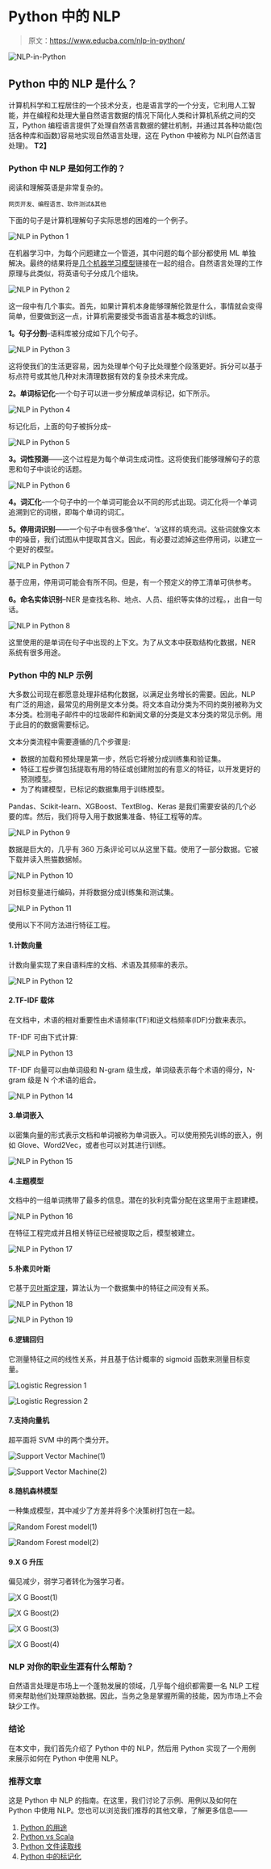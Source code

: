 # Python 中的 NLP

> 原文：<https://www.educba.com/nlp-in-python/>

![NLP-in-Python](img/585e9721fb96171caffc972c80066266.png)



## Python 中的 NLP 是什么？

计算机科学和工程居住的一个技术分支，也是语言学的一个分支，它利用人工智能，并在编程和处理大量自然语言数据的情况下简化人类和计算机系统之间的交互，Python 编程语言提供了处理自然语言数据的健壮机制，并通过其各种功能(包括各种库和函数)容易地实现自然语言处理，这在 Python 中被称为 NLP(自然语言处理)。 **T2】**

### Python 中 NLP 是如何工作的？

阅读和理解英语是非常复杂的。

<small>网页开发、编程语言、软件测试&其他</small>

下面的句子是计算机理解句子实际思想的困难的一个例子。

![NLP in Python 1](img/1bf1ea6f9fc1509453c05af18ff3eb54.png)



在机器学习中，为每个问题建立一个管道，其中问题的每个部分都使用 ML 单独解决。最终的结果将是[几个机器学习模型](https://www.educba.com/machine-learning-models/)链接在一起的组合。自然语言处理的工作原理与此类似，将英语句子分成几个组块。

![NLP in Python 2](img/66c606e6b15c96453b8717acc012a208.png)



这一段中有几个事实。首先，如果计算机本身能够理解伦敦是什么，事情就会变得简单，但要做到这一点，计算机需要接受书面语言基本概念的训练。

**1。句子分割**–语料库被分成如下几个句子。

![NLP in Python 3](img/8c1d0bd0bc8f9c98c857dfb4b2338f5a.png)



这将使我们的生活更容易，因为处理单个句子比处理整个段落更好。拆分可以基于标点符号或其他几种对未清理数据有效的复杂技术来完成。

**2。单词标记化**–一个句子可以进一步分解成单词标记，如下所示。

![NLP in Python 4](img/388d6463ad8408f2d7e601b98017b0cb.png)



标记化后，上面的句子被拆分成–

![NLP in Python 5](img/c88052aa8ff4001c1856e7ea408b2790.png)



**3。词性预测**——这个过程是为每个单词生成词性。这将使我们能够理解句子的意思和句子中谈论的话题。

![NLP in Python 6](img/28e742d535871e2f5a5103a7098731a0.png)



**4。词汇化**–一个句子中的一个单词可能会以不同的形式出现。词汇化将一个单词追溯到它的词根，即每个单词的词汇。

**5。停用词识别**——一个句子中有很多像‘the’、‘a’这样的填充词。这些词就像文本中的噪音，我们试图从中提取其含义。因此，有必要过滤掉这些停用词，以建立一个更好的模型。

![NLP in Python 7](img/b2e574a66860bcd91cae830259e3e418.png)



基于应用，停用词可能会有所不同。但是，有一个预定义的停工清单可供参考。

**6。命名实体识别**–NER 是查找名称、地点、人员、组织等实体的过程。，出自一句话。

![NLP in Python 8](img/4071272ef2ca0b2d93b75b7e01b8c0bd.png)



这里使用的是单词在句子中出现的上下文。为了从文本中获取结构化数据，NER 系统有很多用途。

### Python 中的 NLP 示例

大多数公司现在都愿意处理非结构化数据，以满足业务增长的需要。因此，NLP 有广泛的用途，最常见的用例是文本分类。将文本自动分类为不同的类别被称为文本分类。检测电子邮件中的垃圾邮件和新闻文章的分类是文本分类的常见示例。用于此目的的数据需要标记。

文本分类流程中需要遵循的几个步骤是:

*   数据的加载和预处理是第一步，然后它将被分成训练集和验证集。
*   特征工程步骤包括提取有用的特征或创建附加的有意义的特征，以开发更好的预测模型。
*   为了构建模型，已标记的数据集用于训练模型。

Pandas、Scikit-learn、XGBoost、TextBlog、Keras 是我们需要安装的几个必要的库。然后，我们将导入用于数据集准备、特征工程等的库。

![NLP in Python 9](img/1dad458af7fc535adca4881c1f89e977.png)



数据是巨大的，几乎有 360 万条评论可以从这里下载。使用了一部分数据。它被下载并读入熊猫数据帧。

![NLP in Python 10](img/1dfb2334b1061eefae3804041c9a1f68.png)



对目标变量进行编码，并将数据分成训练集和测试集。

![NLP in Python 11](img/0f12550a1b838a01d82d14c3ab4cf7ea.png)



使用以下不同方法进行特征工程。

#### 1.计数向量

计数向量实现了来自语料库的文档、术语及其频率的表示。

![NLP in Python 12](img/83ed7a10dc6233ca99043d706692583e.png)



#### 2.TF-IDF 载体

在文档中，术语的相对重要性由术语频率(TF)和逆文档频率(IDF)分数来表示。

TF-IDF 可由下式计算:

![NLP in Python 13](img/ed0ff1a7b8d32552470dfa639dd10abf.png)



TF-IDF 向量可以由单词级和 N-gram 级生成，单词级表示每个术语的得分，N-gram 级是 N 个术语的组合。

![NLP in Python 14](img/cd66db0abd5355132b8b1e4881a44e3f.png)



#### 3.单词嵌入

以密集向量的形式表示文档和单词被称为单词嵌入。可以使用预先训练的嵌入，例如 Glove、Word2Vec，或者也可以对其进行训练。

![NLP in Python 15](img/e2f7180b03ab58f962901fc1aa5ada60.png)



#### 4.主题模型

文档中的一组单词携带了最多的信息。潜在的狄利克雷分配在这里用于主题建模。

![NLP in Python 16](img/dc9af8c0646eb4dac3431556985905f2.png)



在特征工程完成并且相关特征已经被提取之后，模型被建立。

![NLP in Python 17](img/e07bc3fb402a8ced747a272e9f263918.png)



#### 5.朴素贝叶斯

它基于[贝叶斯定理](https://www.educba.com/bayes-theorem/)，算法认为一个数据集中的特征之间没有关系。

![NLP in Python 18](img/0a8001f4ab831dc58fb4daf0d2c373e8.png)



![NLP in Python 19](img/ebb166742e1e1ae0886cf11d9c2c8b42.png)



#### 6.逻辑回归

它测量特征之间的线性关系，并且基于估计概率的 sigmoid 函数来测量目标变量。

![Logistic Regression 1](img/a9b0be6cea0da6da212628d84d949de9.png)



![Logistic Regression 2](img/6a53e2fbbb4cc7df64948b8bd0ff62b0.png)



#### 7.支持向量机

超平面将 SVM 中的两个类分开。

![Support Vector Machine(1)](img/57bd635c6a0d4a43c20bf1a7e81207be.png)



![Support Vector Machine(2)](img/dbc2e9980cfcebf5a4ab29b77bd0f062.png)



#### 8.随机森林模型

一种集成模型，其中减少了方差并将多个决策树打包在一起。

![Random Forest model(1)](img/2ab3491cb2d1fa69cc465bf8b4dd4962.png)



![Random Forest model(2)](img/fa6351a28def1894a1713b067e26e6db.png)



#### 9.X G 升压

偏见减少，弱学习者转化为强学习者。

![X G Boost(1)](img/50eb8a99b92226b08d914877b9126ab9.png)



![X G Boost(2)](img/12b57a2e026e666eda739545b2943948.png)



![X G Boost(3)](img/9e4949158d28ba8716e432fee3006c12.png)



![X G Boost(4)](img/99823acfb893052f2e54c4039e6c5e65.png)



### NLP 对你的职业生涯有什么帮助？

自然语言处理是市场上一个蓬勃发展的领域，几乎每个组织都需要一名 NLP 工程师来帮助他们处理原始数据。因此，当务之急是掌握所需的技能，因为市场上不会缺少工作。

### 结论

在本文中，我们首先介绍了 Python 中的 NLP，然后用 Python 实现了一个用例来展示如何在 Python 中使用 NLP。

### 推荐文章

这是 Python 中 NLP 的指南。在这里，我们讨论了示例、用例以及如何在 Python 中使用 NLP。您也可以浏览我们推荐的其他文章，了解更多信息——

1.  [Python 的用途](https://www.educba.com/uses-of-python/)
2.  [Python vs Scala](https://www.educba.com/python-vs-scala/)
3.  [Python 文件读取线](https://www.educba.com/python-file-readline/)
4.  [Python 中的标记化](https://www.educba.com/tokenization-in-python/)





